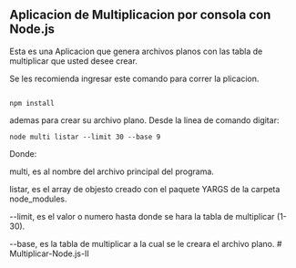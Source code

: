 
## Aplicacion de Multiplicacion por consola con Node.js

Esta es una Aplicacion que genera archivos planos con las tabla de multiplicar
que usted desee crear.

Se les recomienda ingresar este comando para correr la plicacion.

``````

npm install

``````

ademas para crear su archivo plano. Desde la linea de comando digitar:

``````
node multi listar --limit 30 --base 9

``````

Donde:

multi, es al nombre del archivo principal del programa.

listar, es el array de objesto creado con el paquete YARGS de la carpeta node_modules.

--limit, es el valor o numero hasta donde se hara la tabla de multiplicar (1-30).

--base, es la tabla de multiplicar a la cual se le creara el archivo plano.
#   M u l t i p l i c a r - N o d e . j s - I I  
 